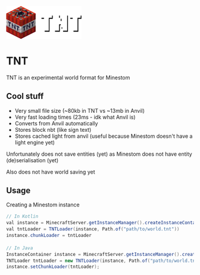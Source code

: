 <img src="https://github.com/EmortalMC/TNT/blob/main/.github/tntlogo.png?raw=true" width="40%">

# TNT
TNT is an experimental world format for Minestom

## Cool stuff
 - Very small file size (~80kb in TNT vs ~13mb in Anvil)
 - Very fast loading times (23ms - idk what Anvil is)
 - Converts from Anvil automatically
 - Stores block nbt (like sign text)
 - Stores cached light from anvil (useful because Minestom doesn't have a light engine yet)

Unfortunately does not save entities (yet) as Minestom does not have entity (de)serialisation (yet)

Also does not have world saving yet

## Usage
Creating a Minestom instance

```java
// In Kotlin
val instance = MinecraftServer.getInstanceManager().createInstanceContainer()
val tntLoader = TNTLoader(instance, Path.of("path/to/world.tnt"))
instance.chunkLoader = tntLoader

// In Java
InstanceContainer instance = MinecraftServer.getInstanceManager().createInstanceContainer();
TNTLoader tntLoader = new TNTLoader(instance, Path.of("path/to/world.tnt"));
instance.setChunkLoader(tntLoader);
```
